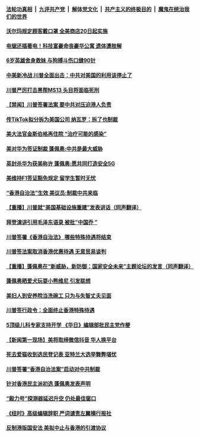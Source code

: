 

####  [法轮功真相](../../../../basic/blob/master/README.md?t=07161902) &nbsp;|&nbsp; [九评共产党](../../../../9ping.md/blob/master/README.md?t=07161902) &nbsp;|&nbsp; [解体党文化](../../../../jtdwh.md/blob/master/README.md?t=07161902)  &nbsp;|&nbsp; [共产主义的终极目的](../../../../gczydzjmd.md/blob/master/README.md?t=07161902) &nbsp;|&nbsp; [魔鬼在统治我们的世界](../../../../mgztzwmdsj.md/blob/master/README.md?t=07161902) 

#### [沃尔玛规定顾客戴口罩 全美商店20日起实施](../pages/prog203/a102894940.md?t=07161902) 

#### [电锯还插著电！科技富豪命丧豪华公寓 遗体遭肢解](../pages/prog203/a102894908.md?t=07161902) 

#### [6岁英雄舍身救妹 与狗搏斗伤口缝90针](../pages/prog203/a102894858.md?t=07161902) 

#### [中美新冷战 川普全面出击：中共对美国的利用该停止了](../pages/prog203/a102894259.md?t=07161902) 

#### [川普严厉打击黑帮MS13  头目将面临死刑](../pages/prog203/a102894730.md?t=07161902) 

#### [【禁闻】川普签署法案 要中共对压迫港人负责](../pages/prog203/a102894747.md?t=07161902) 

#### [传TikTok拟分拆为美国公司 纳瓦罗：拆了也制裁](../pages/prog203/a102894625.md?t=07161902) 

#### [美大法官金斯伯格再住院 “治疗可能的感染”](../pages/prog203/a102894471.md?t=07161902) 

#### [美对华为签证制裁 蓬佩奥:中共是最大威胁](../pages/prog203/a102894723.md?t=07161902) 

#### [英封杀华为获美称许  蓬佩奥:愿共同打造安全5G](../pages/prog203/a102894657.md?t=07161902) 

#### [美维持F1签证豁免规定 留学生暂时无忧](../pages/prog203/a102894678.md?t=07161902) 

#### [“香港自治法”生效 美议员:制裁中共来临](../pages/prog203/a102894675.md?t=07161902) 

#### [【重播】川普就“美国基础设施重建”发表讲话（同声翻译）](../pages/prog203/a102894629.md?t=07161902) 

#### [拜登演讲引用毛泽东语录 被批“中国乔 ”](../pages/prog203/a102894541.md?t=07161902) 

#### [川普签署《香港自治法》 哪些特殊待遇将结束](../pages/prog203/a102894543.md?t=07161902) 

#### [川普签法案取消香港优惠待遇 无意贸易谈判](../pages/prog203/a102894547.md?t=07161902) 

#### [【重播】蓬佩奥在“新威胁，新防御：国家安全未来”主题论坛的发言（同声翻译）](../pages/prog203/a102894474.md?t=07161902) 

#### [蓬佩奥晒爱犬玩耍小熊维尼 引发联想](../pages/prog203/a102894296.md?t=07161902) 

#### [美妇人到安养院当洗碗工 只为与失智丈夫见面](../pages/prog203/a102894212.md?t=07161902) 

#### [川普签行政令：全面终止香港特殊待遇](../pages/prog203/a102894035.md?t=07161902) 

#### [5顶级儿科专家支持开学 《华日》编辑部批民主党作梗](../pages/prog203/a102894064.md?t=07161902) 


#### [【新闻第一现场】美将取缔微信抖音 华人换平台](../pages/prog203/a102894004.md?t=07161902) 

#### [死去爱猫收到选民登记表 亚特兰大选举舞弊堪忧](../pages/prog203/a102893613.md?t=07161902) 

#### [川普签署“香港自治法案”启动对中共制裁](../pages/prog203/a102893939.md?t=07161902) 

#### [针对香港民主派初选 蓬佩奥发表声明](../pages/prog203/a102893878.md?t=07161902) 

#### [“毅力号”探测器延迟升空 仍处最佳窗口](../pages/prog203/a102893889.md?t=07161902) 

#### [《纽时》高级编辑辞职 严词谴责左翼横行报社](../pages/prog203/a102893855.md?t=07161902) 

#### [反制港版国安法  美拟中止与香港的引渡协议](../pages/prog203/a102893813.md?t=07161902) 

